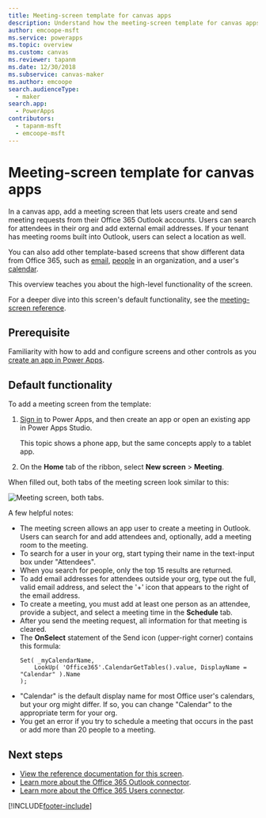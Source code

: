 ```yaml
---
title: Meeting-screen template for canvas apps
description: Understand how the meeting-screen template for canvas apps works, modify the screen, and extend it as part of an app.
author: emcoope-msft
ms.service: powerapps
ms.topic: overview
ms.custom: canvas
ms.reviewer: tapanm
ms.date: 12/30/2018
ms.subservice: canvas-maker
ms.author: emcoope
search.audienceType: 
  - maker
search.app: 
  - PowerApps
contributors:
  - tapanm-msft
  - emcoope-msft
---
```


# Meeting-screen template for canvas apps

In a canvas app, add a meeting screen that lets users create and send meeting requests from their Office 365 Outlook accounts. Users can search for attendees in their org and add external email addresses. If your tenant has meeting rooms built into Outlook, users can select a location as well.

You can also add other template-based screens that show different data from Office 365, such as [email](email-screen-overview.md), [people](people-screen-overview.md) in an organization, and a user's [calendar](calendar-screen-overview.md).

This overview teaches you about the high-level functionality of the screen.

For a deeper dive into this screen's default functionality, see the [meeting-screen reference](meeting-screen-reference.md).

## Prerequisite

Familiarity with how to add and configure screens and other controls as you [create an app in Power Apps](../data-platform-create-app-scratch.md).

## Default functionality

To add a meeting screen from the template:

1. [Sign in](https://make.powerapps.com?utm_source=padocs&utm_medium=linkinadoc&utm_campaign=referralsfromdoc) to Power Apps, and then create an app or open an existing app in Power Apps Studio.

    This topic shows a phone app, but the same concepts apply to a tablet app.

1. On the **Home** tab of the ribbon, select **New screen** > **Meeting**.

  When filled out, both tabs of the meeting screen look similar to this:

  ![Meeting screen, both tabs.](media/meeting-screen/meeting-screen-full-both.png)

A few helpful notes:

* The meeting screen allows an app user to create a meeting in Outlook.
  Users can search for and add attendees and, optionally, add a meeting room to the meeting.
* To search for a user in your org, start typing their name in the text-input box under "Attendees".
* When you search for people, only the top 15 results are returned.
* To add email addresses for attendees outside your org, type out the full, valid email address, and select the '+' icon that appears to the right of the email address.
* To create a meeting, you must add at least one person as an attendee, provide a subject, and select a meeting time in the **Schedule** tab.
* After you send the meeting request, all information for that meeting is cleared.
* The **OnSelect** statement of the Send icon (upper-right corner) contains this formula:
    ```powerapps-dot
    Set( _myCalendarName, 
        LookUp( 'Office365'.CalendarGetTables().value, DisplayName = "Calendar" ).Name 
    );
    ```
* "Calendar" is the default display name for most Office user's calendars, but your org might differ. If so, you can change "Calendar" to the appropriate term for your org.
* You get an error if you try to schedule a meeting that occurs in the past or add more than 20 people to a meeting.

## Next steps

* [View the reference documentation for this screen](./meeting-screen-reference.md).
* [Learn more about the Office 365 Outlook connector](../connections/connection-office365-outlook.md).
* [Learn more about the Office 365 Users connector](../connections/connection-office365-users.md).


[!INCLUDE[footer-include](../../../includes/footer-banner.md)]